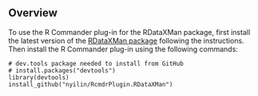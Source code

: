 Overview
--------

To use the R Commander plug-in for the RDataXMan package, first install the 
latest version of the [RDataXMan package](https://github.com/nyilin/RDataXMan) 
following the instructions. Then install the R Commander plug-in using the 
following commands:

    # dev.tools package needed to install from GitHub
    # install.packages("devtools")
    library(devtools)
    install_github("nyilin/RcmdrPlugin.RDataXMan")
